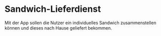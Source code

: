 # Sandwich-Lieferdienst

Mit der App sollen die Nutzer ein individuelles Sandwich zusammenstellen können und dieses nach Hause geliefert bekommen.
